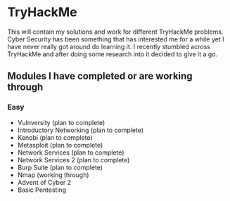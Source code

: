 # TryHackMe

This will contain my solutions and work for different TryHackMe problems. Cyber Security has been something that has interested me for a while yet I have never really got around do learning it. I recently stumbled across TryHackMe and after doing some research into it decided to give it a go.

## Modules I have completed or are working through

### Easy
* Vulnversity (plan to complete)
* Introductory Networking (plan to complete)
* Kenobi (plan to complete)
* Metasploit (plan to complete)
* Network Services (plan to complete)
* Network Services 2 (plan to complete)
* Burp Suite (plan to complete)
* Nmap (working through)
* Advent of Cyber 2
* Basic Pentesting
